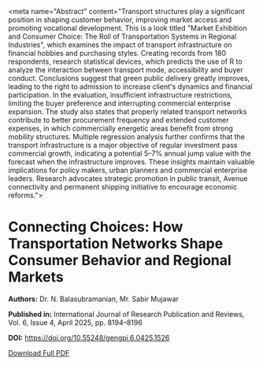 <!DOCTYPE html>
<html lang="en">
<head>
  <meta charset="UTF-8">
  <title>Connecting Choices: How Transportation Networks Shape Consumer Behavior</title>
  <!-- Google Scholar citation meta tags -->
  <meta name="citation_title" content="Connecting Choices: How Transportation Networks Shape Consumer Behavior and Regional Markets">
  <meta name="citation_author" content="Dr. N. Balasubramanian">
  <meta name="citation_author" content="Mr. Sabir Mujawar">
  <meta name="citation_author_institution" content="LLIM, Mumbai">
  <meta name="citation_author_institution" content="MMBGIMS, Mumbai">
  <meta name="citation_journal_title" content="International Journal of Research Publication and Reviews">
  <meta name="citation_volume" content="6">
  <meta name="citation_issue" content="4">
  <meta name="citation_firstpage" content="8194">
  <meta name="citation_lastpage" content="8196">
  <meta name="citation_publication_date" content="2025/04/01">
  <meta name="citation_issn" content="2582-7421">
  <meta name="citation_pdf_url" content="https://ijrpr.com/uploads/V6ISSUE4/IJRPR42611.pdf">
  <meta name="citation_doi" content="10.55248/gengpi.6.0425.1526">
  <meta name="citation_language" content="en">

  <!-- SEO Meta -->
  <meta name="Abstract" content="Transport structures play a significant position in shaping customer behavior, improving market access and promoting vocational development. This is a look titled "Market Exhibition and Consumer Choice: The Roll of Transportation Systems in Regional Industries", which examines the impact of transport infrastructure on financial hobbies and purchasing styles. Creating records from 180 respondents, research statistical devices, which predicts the use of R to analyze the interaction between transport mode, accessibility and buyer conduct. Conclusions suggest that green public delivery greatly improves, leading to the right to admission to increase client's dynamics and financial participation. In the evaluation, insufficient infrastructure restrictions, limiting the buyer preference and interrupting commercial enterprise expansion. The study also states that properly related transport networks contribute to better procurement frequency and extended customer expenses, in which commercially energetic areas benefit from strong mobility structures. Multiple regression analysis further confirms that the transport infrastructure is a major objective of regular investment pass commercial growth, indicating a potential 5–7% annual jump value with the forecast when the infrastructure improves. These insights maintain valuable implications for policy makers, urban planners and commercial enterprise leaders. Research advocates strategic promotion in public transit, Avenue connectivity and permanent shipping initiative to encourage economic reforms.">  
<meta name="keywords" content="Transportation infrastructure, market access, consumer mobility, regional industrial development, economic participation, public transit systems, infrastructure investment, purchasing behavior, urban connectivity, socioeconomic growth">
<meta name="Orcid Id" content="https://orcid.org/0009-0008-6765-2886">
</head>

<body>
  <h1>Connecting Choices: How Transportation Networks Shape Consumer Behavior and Regional Markets</h1>
  <p><strong>Authors:</strong> Dr. N. Balasubramanian, Mr. Sabir Mujawar</p>
  <p><strong>Published in:</strong> International Journal of Research Publication and Reviews, Vol. 6, Issue 4, April 2025, pp. 8194–8196</p>
  <p><strong>DOI:</strong> <a href="https://doi.org/10.55248/gengpi.6.0425.1526" target="_blank">https://doi.org/10.55248/gengpi.6.0425.1526</a></p>
  <p><a href="ConnectingChoices.pdf" download>Download Full PDF</a></p>
</body>
</html>
